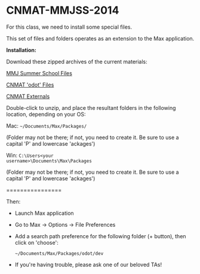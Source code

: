 CNMAT-MMJSS-2014
================

For this class, we need to install some special files.

This set of files and folders operates as an extension to the Max application.

**Installation:**

Download these zipped archives of the current materials:

[MMJ Summer School Files](https://github.com/CNMAT/CNMAT-MMJSS/archive/master.zip)

[CNMAT 'odot' Files](https://github.com/CNMAT/CNMAT-odot/archive/master.zip)

[CNMAT Externals](http://cnmat.berkeley.edu/files/maxdl/archive/CNMAT_Externals-MacOSX-1.0-78-gd490ddd.tgz)

Double-click to unzip, and place the resultant folders in the following location, depending on your OS:

Mac:
    <code>~/Documents/Max/Packages/</code>

(Folder may not be there; if not, you need to create it.  Be sure to use a capital 'P' and lowercase 'ackages')

Win:
    <code>C:\Users\<your username>\Documents\Max\Packages</code>

(Folder may not be there; if not, you need to create it.  Be sure to use a capital 'P' and lowercase 'ackages')

================

Then:

- Launch Max application
- Go to Max -> Options -> File Preferences
- Add a search path preference for the following folder (+ button), then click on 'choose':

    <code>~/Documents/Max/Packages/odot/dev</code>

- If you're having trouble, please ask one of our beloved TAs!
